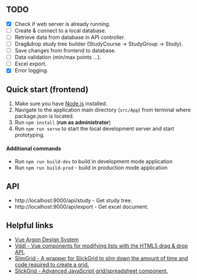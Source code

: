 ## TODO
- [x] Check if web server is already running.
- [ ] Create & connect to a local database.
- [ ] Retrieve data from database in API controller.
- [ ] Drag&drop study tree builder (StudyCourse -> StudyGroup -> Study).
- [ ] Save changes from frontend to database.
- [ ] Data validation (min/max points ...).
- [ ] Excel export.
- [x] Error logging.

## Quick start (frontend)

1) Make sure you have [Node.js](https://nodejs.org/en/) installed.
2) Navigate to the application main directory (`src/App`) from terminal where package.json is located.
3) Run `npm install` (**run as administrator**)
4) Run `npm run serve` to start the local development server and start prototyping.

#### Additional commands

+ Run `npm run build-dev` to build in development mode application
+ Run `npm run build-prod` - build in production mode application

## API
- http://localhost:9000/api/study - Get study tree.
- http://localhost:9000/api/export - Get excel document.

## Helpful links

+ [Vue Argon Design System](https://demos.creative-tim.com/vue-argon-design-system/documentation/)
+ [Vddl - Vue components for modifying lists with the HTML5 drag & drop API.](https://github.com/hejianxian/vddl)
+ [SlimGrid - A wrapper for SlickGrid to slim down the amount of time and code required to create a grid.](https://github.com/rob-white/SlimGrid)
+ [SlickGrid - Advanced JavaScript grid/spreadsheet component.](https://github.com/mleibman/SlickGrid)
